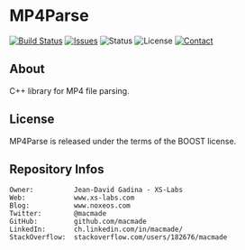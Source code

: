 MP4Parse
========

[![Build Status](https://img.shields.io/travis/macmade/MP4Parse.svg?branch=master&style=flat)](https://travis-ci.org/macmade/MP4Parse)
[![Issues](http://img.shields.io/github/issues/macmade/MP4Parse.svg?style=flat)](https://github.com/macmade/MP4Parse/issues)
![Status](https://img.shields.io/badge/status-active-brightgreen.svg?style=flat)
![License](https://img.shields.io/badge/license-boost-brightgreen.svg?style=flat)
[![Contact](https://img.shields.io/badge/contact-@macmade-blue.svg?style=flat)](https://twitter.com/macmade)

About
-----

C++ library for MP4 file parsing.

License
-------

MP4Parse is released under the terms of the BOOST license.

Repository Infos
----------------

    Owner:			Jean-David Gadina - XS-Labs
    Web:			www.xs-labs.com
    Blog:			www.noxeos.com
    Twitter:		@macmade
    GitHub:			github.com/macmade
    LinkedIn:		ch.linkedin.com/in/macmade/
    StackOverflow:	stackoverflow.com/users/182676/macmade

